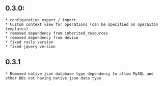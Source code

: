 ## 0.3.0:
    * configuration export / import
    * Custom context view for operations (can be specified on operaiton templates)
    * removed dependency from inherited_resources
    * removed dependency from devise
    * fixed rails version
    * fixed jquery version
## 0.3.1
    * Removed native json database type dependency to allow MySQL and other DBs not having native json data type